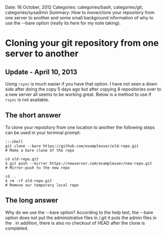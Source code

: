 Date: 16 October, 2012
Categories: categories/bash, categories/git, categories/sysadmin
Summary: How to move/clone your repository from one server to another and some small background information of why to use the --bare option (really its here for my note taking).

# Cloning your git repository from one server to another

## Update - April 10, 2013

Using `rsync` is much easier if you have that option. I have not seen a down side after doing the copy 5 days ago but after copying 8 repositories over to a new server all seems to be working great. Below is a method to use if `rsync` is not available.

## The short answer

To clone your repository from one location to another the following steps can be used in your terminal prompt:

    :::shell
    git clone --bare https://github.com/exampleuser/old-repo.git
    # Make a bare clone of the repo

    cd old-repo.git
    $ git push --mirror https://newserver.com/exampleuser/new-repo.git
    # Mirror-push to the new repo

    cd ..
    $ rm -rf old-repo.git
    # Remove our temporary local repo
    
## The long answer

Why do we use the --bare option? According to the help text, the --bare option does not put the administrative files in <directory>/.git it puts the admin files in the <directory>. In addition, there is also no checkout of HEAD after the clone is completed.